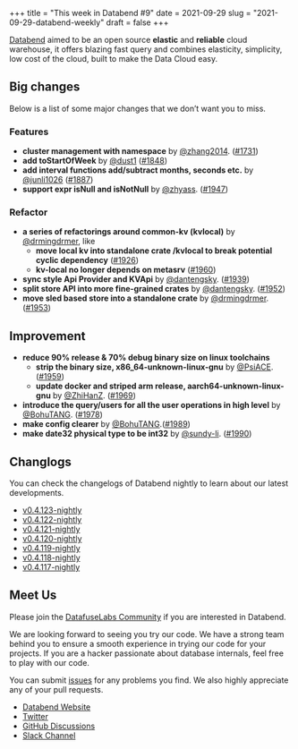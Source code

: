+++
title = "This week in Databend #9"
date = 2021-09-29
slug = "2021-09-29-databend-weekly"
draft = false
+++

[Databend](https://github.com/datafuselabs/databend) aimed to be an open source **elastic** and **reliable** cloud warehouse, it offers blazing fast query and combines elasticity, simplicity, low cost of the cloud, built to make the Data Cloud easy.

## Big changes

Below is a list of some major changes that we don’t want you to miss.

### Features

- **cluster management with namespace**  by [@zhang2014](https://github.com/zhang2014). ([#1731](https://github.com/datafuselabs/databend/pull/1731))
- **add toStartOfWeek** by [@dust1](https://github.com/dust1) ([#1848](https://github.com/datafuselabs/databend/pull/1942))
- **add interval functions add/subtract months, seconds etc.** by [@junli1026](https://github.com/junli1026) ([#1887](https://github.com/datafuselabs/databend/pull/1887))
- **support expr isNull and isNotNull** by [@zhyass](https://github.com/zhyass). ([#1947](https://github.com/datafuselabs/databend/pull/1947))

### Refactor

- **a series of refactorings around common-kv (kvlocal)** by [@drmingdrmer](https://github.com/drmingdrmer), like
    - **move local kv into standalone crate /kvlocal to break potential cyclic dependency** ([#1926](https://github.com/datafuselabs/databend/pull/1926))
    - **kv-local no longer depends on metasrv** ([#1960](https://github.com/datafuselabs/databend/pull/1960))
- **sync style Api Provider and KVApi** by [@dantengsky](https://github.com/dantengsky). ([#1939](https://github.com/datafuselabs/databend/pull/1939))
- **split store API into more fine-grained crates** by [@dantengsky](https://github.com/dantengsky). ([#1952](https://github.com/datafuselabs/databend/pull/1952))
- **move sled based store into a standalone crate** by [@drmingdrmer](https://github.com/drmingdrmer). ([#1953](https://github.com/datafuselabs/databend/pull/1953))

## Improvement

- **reduce 90% release & 70% debug binary size on linux toolchains**
    - **strip the binary size, x86_64-unknown-linux-gnu** by [@PsiACE](https://github.com/PsiACE). ([#1959](https://github.com/datafuselabs/databend/pull/1959))
    - **update docker and striped arm release, aarch64-unknown-linux-gnu** by [@ZhiHanZ](https://github.com/ZhiHanZ). ([#1969](https://github.com/datafuselabs/databend/pull/1969))
- **introduce the query/users for all the user operations in high level** by [@BohuTANG](https://github.com/BohuTANG). ([#1978](https://github.com/datafuselabs/databend/pull/1978))
- **make config clearer** by [@BohuTANG](https://github.com/BohuTANG).([#1989](https://github.com/datafuselabs/databend/pull/1989))
- **make date32 physical type to be int32** by [@sundy-li](https://github.com/sundy-li). ([#1990](https://github.com/datafuselabs/databend/pull/1990))

## Changlogs

You can check the changelogs of Databend nightly to learn about our latest developments.

- [v0.4.123-nightly](https://github.com/datafuselabs/databend/releases/tag/v0.4.123-nightly)
- [v0.4.122-nightly](https://github.com/datafuselabs/databend/releases/tag/v0.4.122-nightly)
- [v0.4.121-nightly](https://github.com/datafuselabs/databend/releases/tag/v0.4.121-nightly)
- [v0.4.120-nightly](https://github.com/datafuselabs/databend/releases/tag/v0.4.120-nightly)
- [v0.4.119-nightly](https://github.com/datafuselabs/databend/releases/tag/v0.4.119-nightly)
- [v0.4.118-nightly](https://github.com/datafuselabs/databend/releases/tag/v0.4.118-nightly)
- [v0.4.117-nightly](https://github.com/datafuselabs/databend/releases/tag/v0.4.117-nightly)

## Meet Us

Please join the [DatafuseLabs Community](https://github.com/datafuselabs/) if you are interested in Databend.

We are looking forward to seeing you try our code. We have a strong team behind you to ensure a smooth experience in trying our code for your projects.
If you are a hacker passionate about database internals, feel free to play with our code.

You can submit [issues](https://github.com/datafuselabs/databend/issues) for any problems you find. We also highly appreciate any of your pull requests.

- [Databend Website](https://databend.rs)
- [Twitter](https://twitter.com/Datafuse_Labs)
- [GitHub Discussions](https://github.com/datafuselabs/databend/discussions)
- [Slack Channel](https://datafusecloud.slack.com/join/shared_invite/zt-nojrc9up-50IRla1Y1h56rqwCTkkDJA)
